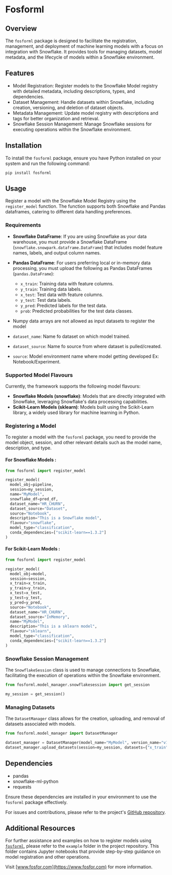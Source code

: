 

# Fosforml

## Overview
The `fosforml` package is designed to facilitate the registration, management, and deployment of machine learning models with a focus on integration with Snowflake. It provides tools for managing datasets, model metadata, and the lifecycle of models within a Snowflake environment.

## Features
- Model Registration: Register models to the Snowflake Model registry with detailed metadata, including descriptions, types, and dependencies.
- Dataset Management: Handle datasets within Snowflake, including creation, versioning, and deletion of dataset objects.
- Metadata Management: Update model registry with descriptions and tags for better organization and retrieval.
- Snowflake Session Management: Manage Snowflake sessions for executing operations within the Snowflake environment.

## Installation
To install the `fosforml` package, ensure you have Python installed on your system and run the following command:

```
pip install fosforml
```

## Usage
Register a model with the Snowflake Model Registry using the `register_model` function. The function supports both Snowflake and Pandas dataframes, catering to different data handling preferences.

### Requirements
- **Snowflake DataFrame**: If you are using Snowflake as your data warehouse, you must provide a Snowflake DataFrame (`snowflake.snowpark.dataframe.DataFrame`) that includes model feature names, labels, and output column names.
- **Pandas DataFrame**: For users preferring local or in-memory data processing, you must upload the following as Pandas DataFrames (`pandas.DataFrame`):
  - `x_train`: Training data with feature columns.
  - `y_train`: Training data labels.
  - `x_test`: Test data with feature columns.
  - `y_test`: Test data labels.
  - `y_pred`: Predicted labels for the test data.
  - `prob`: Predicted probabilities for the test data classes.

- Numpy data arrays are not allowed as input datasets to register the model
- `dataset_name`: Name fo dataset on which model trained.
- `dataset_source`: Name fo source from where dataset is pulled/created.
- `source`: Model environment name where model getting developed Ex: Notebook/Experiment.


### Supported Model Flavours

Currently, the framework supports the following model flavours:

- **Snowflake Models (snowflake)**: Models that are directly integrated with Snowflake, leveraging Snowflake's data processing capabilities.
- **Scikit-Learn Models (sklearn)**: Models built using the Scikit-Learn library, a widely used library for machine learning in Python.

### Registering a Model
To register a model with the `fosforml` package, you need to provide the model object, session, and other relevant details such as the model name, description, and type.


#### For Snowflake Models :

```python
from fosforml import register_model

register_model(
  model_obj=pipeline,
  session=my_session,
  name="MyModel",
  snowflake_df=pred_df,
  dataset_name="HR_CHURN",
  dataset_source="Dataset",
  source="Notebook",
  description="This is a Snowflake model",
  flavour="snowflake",
  model_type="classification",
  conda_dependencies=["scikit-learn==1.3.2"]
)
```

#### For Scikit-Learn Models :

```python
from fosforml import register_model

register_model(
  model_obj=model,
  session=session,
  x_train=x_train,
  y_train=y_train,
  x_test=x_test,
  y_test=y_test,
  y_pred=y_pred,
  source="Notebook",
  dataset_name="HR_CHURN",
  dataset_source="InMemory",
  name="MyModel",
  description="This is a sklearn model",
  flavour="sklearn",
  model_type="classification",
  conda_dependencies=["scikit-learn==1.3.2"]
)
```

### Snowflake Session Management
The `SnowflakeSession` class is used to manage connections to Snowflake, facilitating the execution of operations within the Snowflake environment.

```python
from fosforml.model_manager.snowflakesession import get_session

my_session = get_session()
```

### Managing Datasets
The `DatasetManager` class allows for the creation, uploading, and removal of datasets associated with models.

```python
from fosforml.model_manager import DatasetManager

dataset_manager = DatasetManager(model_name="MyModel", version_name="v1", session=my_session)
dataset_manager.upload_datasets(session=my_session, datasets={"x_train": x_train_df, "y_train": y_train_df})
```

## Dependencies
- pandas
- snowflake-ml-python
- requests

Ensure these dependencies are installed in your environment to use the `fosforml` package effectively.

For issues and contributions, please refer to the project's [GitHub repository](https://gitlab.fosfor.com/fosfor-decision-cloud/intelligence/refract-sdk/-/tree/main/fosforml?ref_type=heads).


## Additional Resources
For further assistance and examples on how to register models using [`fosforml`](https://gitlab.fosfor.com/fosfor-decision-cloud/intelligence/refract-sdk/-/tree/main/fosforml/examples?ref_type=heads), please refer to the `example` folder in the project repository. This folder contains Jupyter notebooks that provide step-by-step guidance on model registration and other operations.

Visit [www.fosfor.com](https://www.fosfor.com) for more information.